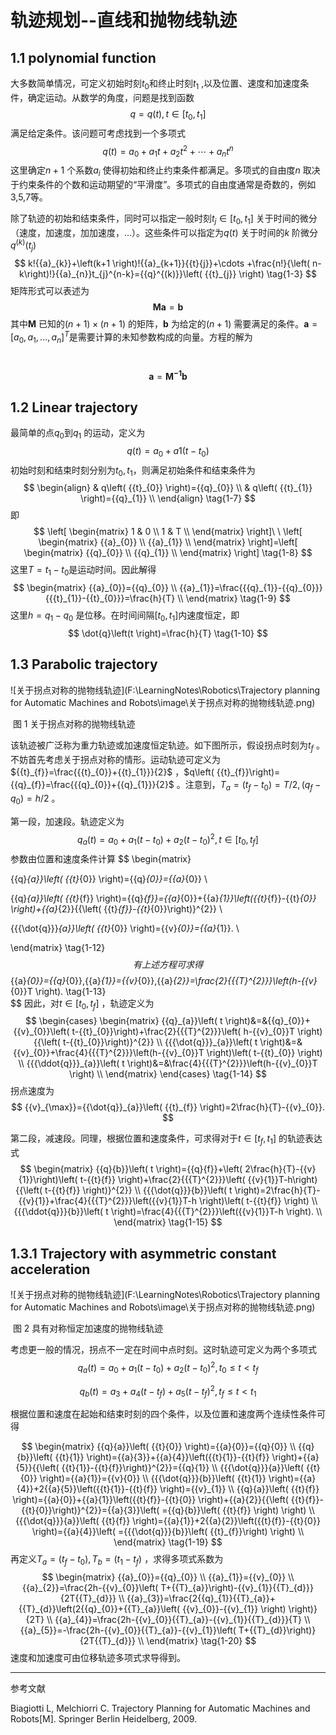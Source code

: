 # 轨迹规划--直线和抛物线轨迹

## 1.1  polynomial function

大多数简单情况，可定义初始时刻${{t}_{0}}$和终止时刻${{t}_{1}}$ ,以及位置、速度和加速度条件，确定运动。从数学的角度，问题是找到函数
$$
q=q\left(t \right),t\in \left[ {{t}_{0}},{{t}_{1}} \right]
 \tag{1-1}
$$
满足给定条件。该问题可考虑找到一个多项式
$$
q\left(t \right)={{a}_{0}}+{{a}_{1}}t+{{a}_{2}}{{t}^{2}}+\cdots +{{a}_{n}}{{t}^{n}}
 \tag{1-2}
$$
这里确定$n+1$ 个系数${{a}_{i}}$ 使得初始和终止约束条件都满足。多项式的自由度$n$ 取决于约束条件的个数和运动期望的“平滑度”。多项式的自由度通常是奇数的，例如3,5,7等。

除了轨迹的初始和结束条件，同时可以指定一般时刻${{t}_{j}}\in \left[ {{t}_{0}},{{t}_{1}} \right]$ 关于时间的微分（速度，加速度，加加速度，...）。这些条件可以指定为$q\left( t \right)$ 关于时间的$k$ 阶微分${{q}^{\left( k \right)}}\left({{t}_{j}} \right)$ 
$$
k!{{a}_{k}}+\left(k+1 \right)!{{a}_{k+1}}{{t}{j}}+\cdots +\frac{n!}{\left( n-k\right)!}{{a}_{n}}t_{j}^{n-k}={{q}^{(k)}}\left( {{t}_{j}} \right)
\tag{1-3}
$$
矩阵形式可以表述为
$$
\mathbf{Ma}=\mathbf{b}
 \tag{1-4}
$$
其中$\mathbf{M}$ 已知的$\left( n+1 \right)\times \left( n+1 \right)$ 的矩阵，$\mathbf{b}$ 为给定的$\left( n+1 \right)$ 需要满足的条件。$\mathbf{a}={{\left[ {{a}_{0}},{{a}_{1}},...,{{a}_{n}} \right]}^{T}}$是需要计算的未知参数构成的向量。方程的解为

​     $$\mathbf{a}={{\mathbf{M}}^{\mathbf{-1}}}\mathbf{b}\tag{1-5}$$



## 1.2  Linear trajectory

最简单的点${{q}_{0}}$到${{q}_{1}}$ 的运动，定义为
$$
q\left(t \right)={{a}_{0}}+{{a}{1}}\left( t-{{t}_{0}} \right)
\tag{1-6}
$$
初始时刻和结束时刻分别为${{t}_{0}},{{t}_{1}}$，则满足初始条件和结束条件为
$$
 \begin{align}
  & q\left( {{t}_{0}} \right)={{q}_{0}} \\ 
 & q\left( {{t}_{1}} \right)={{q}_{1}} \\ 
\end{align} 
\tag{1-7}
$$
即
$$
\left[ \begin{matrix}
   1 & 0  \\
   1 & T  \\
\end{matrix} \right]\ \ \left[ \begin{matrix}
   {{a}_{0}}  \\
   {{a}_{1}}  \\
\end{matrix} \right]=\left[ \begin{matrix}
   {{q}_{0}}  \\
   {{q}_{1}}  \\
\end{matrix} \right]
\tag{1-8}
$$
这里$T={{t}_{1}}-{{t}_{0}}$是运动时间。因此解得
$$
\begin{matrix}
   {{a}_{0}}={{q}_{0}}  \\
   {{a}_{1}}=\frac{{{q}_{1}}-{{q}_{0}}}{{{t}_{1}}-{{t}_{0}}}=\frac{h}{T}  \\
\end{matrix} 
\tag{1-9}
$$
这里$h={{q}_{1}}-{{q}_{0}}$ 是位移。在时间间隔$\left[{{t}_{0}},{{t}_{1}} \right]$内速度恒定，即
$$
\dot{q}\left(t \right)=\frac{h}{T}
\tag{1-10}
$$

## 1.3  Parabolic trajectory

![关于拐点对称的抛物线轨迹](F:\LearningNotes\Robotics\Trajectory planning for Automatic Machines and Robots\image\关于拐点对称的抛物线轨迹.png)

​                                                                                               图 1 关于拐点对称的抛物线轨迹

该轨迹被广泛称为重力轨迹或加速度恒定轨迹。如下图所示，假设拐点时刻为${{t}_{f}}$ 。不妨首先考虑关于拐点对称的情形。运动轨迹可定义为${{t}_{f}}=\frac{{{t}_{0}}+{{t}_{1}}}{2}$ ，$q\left( {{t}_{f}}\right)={{q}_{f}}=\frac{{{q}_{0}}+{{q}_{1}}}{2}$ 。注意到，${{T}_{a}}=\left( {{t}_{f}}-{{t}_{0}} \right)=T/2,\left({{q}_{f}}-{{q}_{0}} \right)=h/2$ 。

第一段，加速段。轨迹定义为
$$
{{q}_{a}}\left(t \right)={{a}_{0}}+{{a}_{1}}\left( t-{{t}_{0}} \right)+{{a}_{2}}{{\left(t-{{t}_{0}} \right)}^{2}},t\in \left[ {{t}_{0}},{{t}_{f}} \right]
\tag{1-11}
$$
参数由位置和速度条件计算
$$
   \begin{matrix}

  {{q}_{a}}\left( {{t}_{0}} \right)={{q}_{0}}={{a}_{0}}  \\

  {{q}_{a}}\left( {{t}_{f}} \right)={{q}_{f}}={{a}_{0}}+{{a}_{1}}\left({{t}_{f}}-{{t}_{0}} \right)+{{a}_{2}}{{\left( {{t}_{f}}-{{t}_{0}}\right)}^{2}}  \\

  {{{\dot{q}}}_{a}}\left( {{t}_{0}} \right)={{v}_{0}}={{a}_{1}}.  \\

\end{matrix} 
\tag{1-12}
$$
有上述方程可求得
$$
{{a}_{0}}={{q}_{0}},{{a}_{1}}={{v}_{0}},{{a}_{2}}=\frac{2}{{{T}^{2}}}\left(h-{{v}_{0}}T \right).
\tag{1-13}                    
$$
因此，对$t\in \left[{{t}_{0}},{{t}_{f}} \right]$ ，轨迹定义为
$$
\begin{cases}
\begin{matrix}
 {{q}_{a}}\left( t \right)&=&{{q}_{0}}+{{v}_{0}}\left( t-{{t}_{0}}\right)+\frac{2}{{{T}^{2}}}\left( h-{{v}_{0}}T \right){{\left( t-{{t}_{0}}\right)}^{2}}  \\
{{{\dot{q}}}_{a}}\left( t \right)&=&{{v}_{0}}+\frac{4}{{{T}^{2}}}\left(h-{{v}_{0}}T \right)\left( t-{{t}_{0}} \right) \\
{{{\ddot{q}}}_{a}}\left( t \right)&=&\frac{4}{{{T}^{2}}}\left(h-{{v}_{0}}T \right)  \\
\end{matrix} 
\end{cases}
\tag{1-14}
$$
拐点速度为
$$
{{v}_{\max}}={{\dot{q}}_{a}}\left( {{t}_{f}} \right)=2\frac{h}{T}-{{v}_{0}}.
$$

第二段，减速段。同理，根据位置和速度条件，可求得对于$t\in \left[ {{t}_{f}},{{t}_{1}} \right]$ 的轨迹表达式
$$
\begin{matrix}
  {{q}{b}}\left( t \right)={{q}{f}}+\left( 2\frac{h}{T}-{{v}{1}}\right)\left( t-{{t}{f}} \right)+\frac{2}{{{T}^{2}}}\left( {{v}{1}}T-h\right){{\left( t-{{t}{f}} \right)}^{2}} \\
  {{{\dot{q}}}{b}}\left( t \right)=2\frac{h}{T}-{{v}{1}}+\frac{4}{{{T}^{2}}}\left({{v}{1}}T-h \right)\left( t-{{t}{f}} \right) \\
  {{{\ddot{q}}}{b}}\left( t \right)=\frac{4}{{{T}^{2}}}\left({{v}{1}}T-h \right).  \\
\end{matrix} 
\tag{1-15}
$$

## 1.3.1 Trajectory with asymmetric constant acceleration

![关于拐点对称的抛物线轨迹](F:\LearningNotes\Robotics\Trajectory planning for Automatic Machines and Robots\image\关于拐点对称的抛物线轨迹.png)

​                                                                                 图 2 具有对称恒定加速度的抛物线轨迹

考虑更一般的情况，拐点不一定在时间中点时刻。这时轨迹可定义为两个多项式
$$
{{q}_{a}}\left(t \right)={{a}_{0}}+{{a}_{1}}\left( t-{{t}_{0}} \right)+{{a}_{2}}{{\left(t-{{t}_{0}} \right)}^{2}},{{t}_{0}}\le t<{{t}_{f}}
\tag{1-17}
$$

$$
{{q}_{b}}\left(t \right)={{a}_{3}}+{{a}_{4}}\left( t-{{t}_{f}} \right)+{{a}_{5}}{{\left(t-{{t}_{f}} \right)}^{2}},{{t}_{f}}\le t<{{t}_{1}}
\tag{1-18}   
$$

根据位置和速度在起始和结束时刻的四个条件，以及位置和速度两个连续性条件可得

$$
\begin{matrix}
  {{q}{a}}\left( {{t}{0}} \right)={{a}{0}}={{q}{0}}  \\
  {{q}{b}}\left( {{t}{1}} \right)={{a}{3}}+{{a}{4}}\left({{t}{1}}-{{t}{f}} \right)+{{a}{5}}{{\left( {{t}{1}}-{{t}{f}}\right)}^{2}}={{q}{1}}  \\
  {{{\dot{q}}}{a}}\left( {{t}{0}} \right)={{a}{1}}={{v}{0}}  \\
  {{{\dot{q}}}{b}}\left( {{t}{1}} \right)={{a}{4}}+2{{a}{5}}\left({{t}{1}}-{{t}{f}} \right)={{v}_{1}}  \\
  {{q}{a}}\left( {{t}{f}} \right)={{a}{0}}+{{a}{1}}\left({{t}{f}}-{{t}{0}} \right)+{{a}{2}}{{\left( {{t}{f}}-{{t}{0}}\right)}^{2}}={{a}{3}}\left( ={{q}{b}}\left( {{t}{f}} \right) \right)  \\
  {{{\dot{q}}}{a}}\left( {{t}{f}} \right)={{a}{1}}+2{{a}{2}}\left({{t}{f}}-{{t}{0}} \right)={{a}{4}}\left( ={{{\dot{q}}}{b}}\left( {{t}_{f}}\right) \right)  \\
\end{matrix} 
\tag{1-19}
$$
再定义${{T}_{a}}=\left({{t}_{f}}-{{t}_{0}} \right),{{T}_{b}}=\left( {{t}_{1}}-{{t}_{f}} \right)$ ，求得多项式系数为
$$
\begin{matrix}
  {{a}_{0}}={{q}_{0}}  \\
  {{a}_{1}}={{v}_{0}}  \\
  {{a}_{2}}=\frac{2h-{{v}_{0}}\left( T+{{T}_{a}}\right)-{{v}_{1}}{{T}_{d}}}{2T{{T}_{d}}} \\
  {{a}_{3}}=\frac{2{{q}_{1}}{{T}_{a}}+{{T}_{d}}\left(2{{q}_{0}}+{{T}_{a}}\left( {{v}_{0}}-{{v}_{1}} \right) \right)}{2T}  \\
  {{a}_{4}}=\frac{2h-{{v}_{0}}{{T}_{a}}-{{v}_{1}}{{T}_{d}}}{T}  \\
  {{a}_{5}}=-\frac{2h-{{v}_{0}}{{T}_{a}}-{{v}_{1}}\left( T+{{T}_{d}}\right)}{2T{{T}_{d}}}  \\
\end{matrix} 
\tag{1-20}
$$
速度和加速度可由位移轨迹多项式求导得到。

-----

参考文献

Biagiotti L, Melchiorri C. Trajectory Planning for Automatic Machines and Robots[M]. Springer Berlin Heidelberg, 2009.